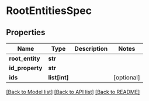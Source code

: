 # RootEntitiesSpec

## Properties
Name | Type | Description | Notes
------------ | ------------- | ------------- | -------------
**root_entity** | **str** |  | 
**id_property** | **str** |  | 
**ids** | **list[int]** |  | [optional] 

[[Back to Model list]](../README.md#documentation-for-models) [[Back to API list]](../README.md#documentation-for-api-endpoints) [[Back to README]](../README.md)



